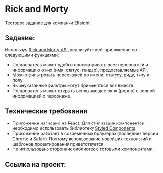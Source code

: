 # Rick and Morty
Тестовое задание для компании Elfsight

## Задание:
Используя [Rick and Morty API](https://rickandmortyapi.com/), реализуйте веб-приложение со следующими функциями:

- Пользователь может удобно просматривать всех персонажей и информацию о них (имя, статус, гендер), предоставляемые API.
- Можно фильтровать персонажей по имени, статусу, виду, типу и полу.
- Вышеуказанные фильтры могут применяться все вместе.
- Пользователь может открыть всплывающее окно (popup) с полной информацией о персонаже.

## Технические требования

- Приложение написано на React. Для стилизации компонентов необходимо использовать библиотеку [Styled Components](https://styled-components.com/).
- Приложение работает в современных браузерах (последние версии Chrome и Safari).
Поэтому использование новейших технологий и шаблонов проектирования приветствуется.
- Не использовано сторонних библиотек с готовыми компонентами.

## Ссылка на проект:

